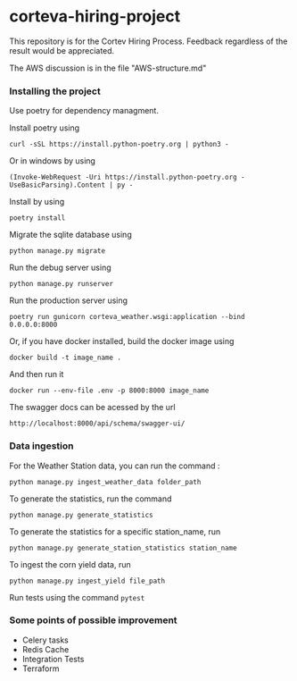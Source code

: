 
# corteva-hiring-project

This repository is for the Cortev Hiring Process. Feedback regardless of the result would be appreciated.

The AWS discussion is in the file "AWS-structure.md"

### Installing the project
Use poetry for dependency managment.

Install poetry using 

`curl -sSL https://install.python-poetry.org | python3 -`

Or in windows by using 

``
(Invoke-WebRequest -Uri https://install.python-poetry.org -UseBasicParsing).Content | py -
``

Install by using

`poetry install`


Migrate the sqlite database using

`python manage.py migrate`


Run the debug server using

`python manage.py runserver`


Run the production server using

`poetry run gunicorn corteva_weather.wsgi:application --bind 0.0.0.0:8000`


Or, if you have docker installed, build the docker image using

`docker build -t image_name .`


And then run it

`docker run --env-file .env -p 8000:8000 image_name`


The swagger docs can be acessed by the url

`http://localhost:8000/api/schema/swagger-ui/`


### Data ingestion


For the Weather Station data, you can run the command :

`python manage.py ingest_weather_data folder_path` 


To generate the statistics, run the command

`python manage.py generate_statistics` 


To generate the statistics for a specific station_name, run

`python manage.py generate_station_statistics station_name`


To ingest the corn yield data, run

`python manage.py ingest_yield file_path`


Run tests using the command
`pytest`

### Some points of possible improvement

- Celery tasks
- Redis Cache
- Integration Tests
- Terraform
